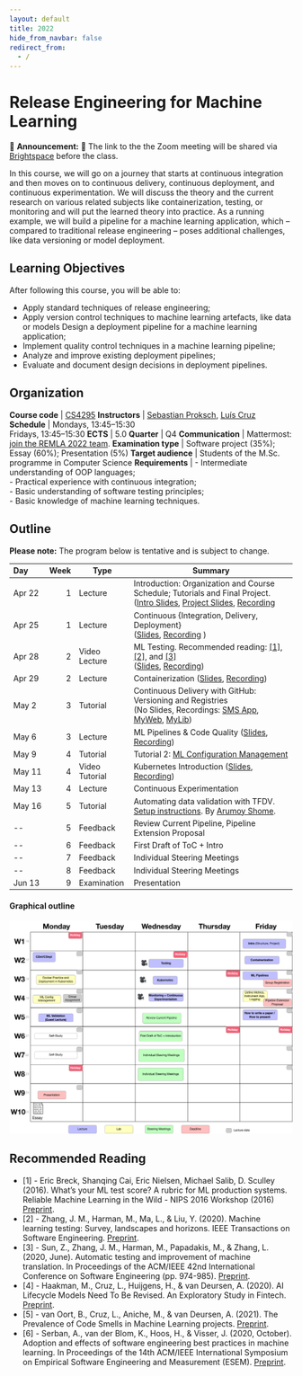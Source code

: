 ```yaml
---
layout: default
title: 2022
hide_from_navbar: false
redirect_from:
  - /
---
```


# Release Engineering for Machine Learning

📣 **Announcement:** 📣 The link to the the Zoom meeting will be shared via [Brightspace] before the class. 

In this course, we will go on a journey that starts at continuous integration and then moves on to continuous delivery, continuous deployment, and continuous experimentation. We will discuss the theory and the current research on various related subjects like containerization, testing, or monitoring and will put the learned theory into practice. As a running example, we will build a pipeline for a machine learning application, which – compared to traditional release engineering – poses additional challenges, like data versioning or model deployment.

## Learning Objectives

After following this course, you will be able to:

- Apply standard techniques of release engineering;
- Apply version control techniques to machine learning artefacts, like data or models Design a deployment pipeline for a machine learning application;
- Implement quality control techniques in a machine learning pipeline;
- Analyze and improve existing deployment pipelines;
- Evaluate and document design decisions in deployment pipelines.

## Organization

**Course code**       | [CS4295]
**Instructors**       | [Sebastian Proksch], [Luís Cruz]
**Schedule**          |	Mondays, 13:45–15:30 <br/> Fridays, 13:45–15:30
**ECTS** 	            | 5.0
**Quarter**           | Q4
**Communication**     | Mattermost: [join the REMLA 2022 team](https://mattermost.tudelft.nl/signup_user_complete/?id=fgaxpprdnj83zewkcnzt44rhrc).
**Examination type**  | Software project (35%); Essay (60%); Presentation (5%)
**Target audience**   |	Students of the M.Sc. programme in Computer Science
**Requirements** 	  | - Intermediate understanding of OOP languages; <br/> - Practical experience with continuous integration; <br/> - Basic understanding of software testing principles; <br/> - Basic knowledge of machine learning techniques.


## Outline

**Please note:** The program below is tentative and is subject to change.

 Day   | Week| Type | Summary
:------| ---:|---|----------|
 Apr&nbsp;22| 1   | Lecture | Introduction: Organization and Course Schedule; Tutorials and Final Project. ([Intro Slides][slides_01a], [Project Slides][slides_01b], [Recording][video_01]
 Apr&nbsp;25| 1   | Lecture | Continuous {Integration, Delivery, Deployment}<br/>([Slides][slides_02], [Recording][video_02] )
 Apr&nbsp;28| 2   | Video Lecture | ML Testing. Recommended reading: [[1]](#1), [[2]](#2), and [[3]](#3)<br/>([Slides][slides_03], [Recording][video_03])
 Apr&nbsp;29| 2   |  Lecture | Containerization ([Slides][slides_04], [Recording][video_04])
 May&nbsp;2 | 3   |  Tutorial | Continuous Delivery with GitHub: Versioning and Registries<br/>(No Slides, Recordings: [SMS App][video_05a], [MyWeb][video_05b], [MyLib][video_05c])
 May&nbsp;6 | 3   | Lecture | ML Pipelines & Code Quality ([Slides][slides_07], [Recording][video_07])
 May&nbsp;9 | 4   | Tutorial  | Tutorial 2: [ML Configuration Management]
 May&nbsp;11 | 4   | Video Tutorial | Kubernetes Introduction ([Slides][slides_08], [Recording][video_08])
 May&nbsp;13 | 4   | Lecture | Continuous Experimentation
 May&nbsp;16 | 5   | Tutorial | Automating data validation with TFDV. [Setup instructions](https://github.com/arumoy-shome/remla). By [Arumoy Shome](https://arumoy.me).
-- | 5   | Feedback | Review Current Pipeline, Pipeline Extension Proposal
-- | 6   | Feedback | First Draft of ToC + Intro
-- | 7   | Feedback | Individual Steering Meetings
-- | 8   | Feedback | Individual Steering Meetings
Jun&nbsp;13 | 9  | Examination | Presentation

#### Graphical outline

![Outline 2022](../img/outline-2022.png)

## Recommended Reading

- <span id="1">[1]</span> - Eric Breck, Shanqing Cai, Eric Nielsen, Michael Salib, D. Sculley (2016). What’s your ML test score? A rubric for ML production systems. Reliable Machine Learning in the Wild - NIPS 2016 Workshop (2016) [Preprint](https://research.google/pubs/pub45742/).
- <span id="2">[2]</span> - Zhang, J. M., Harman, M., Ma, L., & Liu, Y. (2020). Machine learning testing: Survey, landscapes and horizons. IEEE Transactions on Software Engineering. [Preprint](https://arxiv.org/abs/1906.10742).
- <span id="3">[3]</span> - Sun, Z., Zhang, J. M., Harman, M., Papadakis, M., & Zhang, L. (2020, June). Automatic testing and improvement of machine translation. In Proceedings of the ACM/IEEE 42nd International Conference on Software Engineering (pp. 974-985). [Preprint](https://arxiv.org/abs/1910.02688).
- [4] - Haakman, M., Cruz, L., Huijgens, H., & van Deursen, A. (2020). AI Lifecycle Models Need To Be Revised. An Exploratory Study in Fintech. [Preprint](https://arxiv.org/abs/2010.02716).
- [5] - van Oort, B., Cruz, L., Aniche, M., & van Deursen, A. (2021). The Prevalence of Code Smells in Machine Learning projects. [Preprint](https://arxiv.org/abs/2103.04146).
- <span id="6">[6]</span> - Serban, A., van der Blom, K., Hoos, H., & Visser, J. (2020, October). Adoption and effects of software engineering best practices in machine learning. In Proceedings of the 14th ACM/IEEE International Symposium on Empirical Software Engineering and Measurement (ESEM). [Preprint](https://arxiv.org/abs/2007.14130).



[Sebastian Proksch]: https://proks.ch
[Luís Cruz]: https://luiscruz.github.io
[CS4295]: https://studiegids.tudelft.nl/a101_displayCourse.do?course_id=56383
[Brightspace]: https://brightspace.tudelft.nl/d2l/home/399673

[slides_01a]: https://surfdrive.surf.nl/files/index.php/s/QbMlMqQDYVGGBWM/download?path=%2Fslide-exports&files=01_Intro_Orga.pdf
[slides_01b]: https://surfdrive.surf.nl/files/index.php/s/QbMlMqQDYVGGBWM/download?path=%2Fslide-exports&files=01_intro_tutorials_project.pdf
[slides_02]: https://surfdrive.surf.nl/files/index.php/s/QbMlMqQDYVGGBWM/download?path=%2Fslide-exports&files=02_continuous_x.pdf
[slides_03]: https://surfdrive.surf.nl/files/index.php/s/bJeLGmshwPv1JV5
[slides_04]: https://surfdrive.surf.nl/files/index.php/s/QbMlMqQDYVGGBWM/download?path=%2Fslide-exports&files=04_container_orchestration.pdf
[slides_07]: https://surfdrive.surf.nl/files/index.php/s/Q3E9bGXOfrcK3OQ
[slides_08]: https://surfdrive.surf.nl/files/index.php/s/QbMlMqQDYVGGBWM/download?path=%2Fslide-exports&files=08_kubernetes_intro.pdf

[video_01]: https://surfdrive.surf.nl/files/index.php/s/QbMlMqQDYVGGBWM/download?path=%2Frecordings&files=Apr%2022%20-%20Introduction%20and%20Organization.mp4
[video_02]: https://surfdrive.surf.nl/files/index.php/s/QbMlMqQDYVGGBWM/download?path=%2Frecordings&files=Apr%2025%20-%20Continuous%20X.mp4
[video_03]: https://surfdrive.surf.nl/files/index.php/s/6hfa4qEnPXbCHqg
[video_04]: https://surfdrive.surf.nl/files/index.php/s/QbMlMqQDYVGGBWM/download?path=%2Frecordings&files=Apr%2029%20-%20Containers%20and%20Orchestration.mp4
[video_05a]: https://surfdrive.surf.nl/files/index.php/s/QbMlMqQDYVGGBWM/download?path=%2Frecordings&files=May%202%20-%20Tutorial%20on%20Docker%20and%20Github%20Actions.mp4
[video_05b]: https://surfdrive.surf.nl/files/index.php/s/QbMlMqQDYVGGBWM/download?path=%2Frecordings&files=May%205%20-%20Tutorial%20Part%202%20-%20MyWeb.mp4
[video_05c]: https://surfdrive.surf.nl/files/index.php/s/QbMlMqQDYVGGBWM/download?path=%2Frecordings&files=May%205%20-%20Tutorial%20Part%203%20-%20MyLib.mp4
[video_07]: https://surfdrive.surf.nl/files/index.php/s/Dn7F2yUW3xzeMYo
[video_08]: https://surfdrive.surf.nl/files/index.php/s/QbMlMqQDYVGGBWM/download?path=%2Frecordings&files=08_kubernetes_intro.mp4

[ML Configuration Management]: ./tutorials/tutorial_02_ml_pipelines
